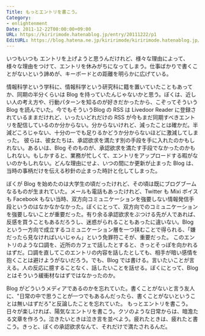 ```yaml
---
Title: もっとエントリを書こう。
Category:
- enlightenment
Date: 2011-12-22T00:00:00+09:00
URL: https://kiririmode.hatenablog.jp/entry/20111222/p1
EditURL: https://blog.hatena.ne.jp/kiririmode/kiririmode.hatenablog.jp/atom/entry/8454420450078210763
---
```



いつもいつも エントリを上げようと思うんだけれど、様々な理由によって、様々な理由をつけて、エントリを休みがちになってしまう。仕事ばかりで書くことがないという諦めが、キーボードとの距離を明らかに広げている。

情報科学という学科に、情報科学という研究科に籍を置いていたこともあってか、同期の半分くらいは Blog を持っていたんじゃないかと思う。ぼくは、近しい人の考え方や、行動パターンを知るのが好きだかったから、こぞってそういう Blog を読んでいた。今でもそういうBlog の RSS は Livedoor Reader に登録されているままだけれど、いったいどれだけの RSS が今もまだ同期すべきエントリを配信しているのか分からない。分からないけれど、減ったことは確かだ。半減どころじゃない、十分の一でも足りるかどうか分からないほどに激減してしまった。
彼らは、彼女たちは、承認欲求を満たす別の手段を手に入れたのかもしれない。あるいは、Blog そのものが、承認欲求を満たす手段でなかったのかもしれない。もしかすると、業務が忙しくて、エントリをアップロードする暇がないのかもしれない。どんな理由にせよ、いつの間にか更新が止まった Blog は、当時の事柄だけを伝える秒針の止まった時計と化してしまった。

ぼくが Blog を始めたのは大学生の頃だったけれど、その頃は既にブログブームなるものが生まれていた。メールも電話もあったけれど、Twitter も Mixi ボイスも Facebook もない当時、双方向コミュニケーションを強要しない情報発信手段というのはなかなかなかった。ぼくにとって、双方向でのコミュニケーションを強要しないことが重要だった。有り余る承認欲求をぶつける先が人であれば、反感を買うこともあるだろうし、迷惑がられることもあったに違いない。Blog という一方向で成立するコミュニケーション層を一つ挟むことで得られる、「嫌だったら見なければいいじゃん」という免罪符こそが、重要だった。
このエントリのような口調を、近所のカフェで話したとすると、きっとそっぽを向かれるはずだ。口調を直してこのエントリの内容を話したとしても、相手が暗い感情を抱くことは避けようがないだろう。でも、Blog では書ける。言いたいことが言える。人の反応に臆することなく、話したいことを話せる。ぼくにとって、Blog とはそういう緩衝材なはずではなかったのか。

Blog がどういうメディアであるのかを忘れていた。書くことがないと言う友人に、"日常の中で思うことが一つでもあるんだったら、書くことがないということは無いはずだろ"と反論したことを忘れていた。
もっとエントリを書こう。日々が楽しければ、陽気なエントリを書こう。クソのような日常からは、暗澹たる文章を作ろう。泣きたいときは泣き言を並べよう。疲れたときは、疲れたと書こう。きっと、ぼくの承認欲求なんて、それだけで満たされるんだ。
